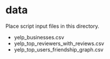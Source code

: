 # data
Place script input files in this directory.
 - yelp_businesses.csv
 - yelp_top_reviewers_with_reviews.csv
 - yelp_top_users_friendship_graph.csv